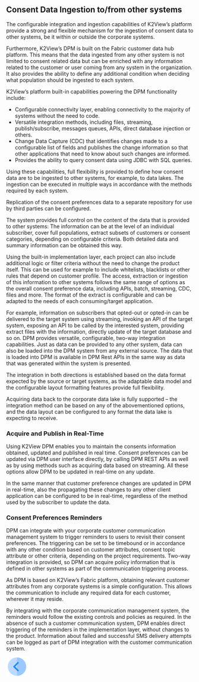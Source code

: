 

## Consent Data Ingestion to/from other systems

The configurable integration and ingestion capabilities of K2View’s platform provide a strong and flexible mechanism for the ingestion of consent data to other systems, be it within or outside the corporate systems. 

Furthermore, K2View’s DPM is built on the Fabric customer data hub platform. This means that the data ingested from any other system is not limited to consent related data but can be enriched with any information related to the customer or user coming from any system in the organization.  It also provides the ability to define any additional condition when deciding what population should be ingested to each system. 

K2View’s platform built-in capabilities powering the DPM functionality include:

- Configurable connectivity layer, enabling connectivity to the majority of systems without the need to code.
- Versatile integration methods, including files, streaming, publish/subscribe, messages queues, APIs, direct database injection or others. 
- Change Data Capture (CDC) that identifies changes made to a configurable list of fields and publishes the change information so that other applications that need to know about such changes are informed.
- Provides the ability to query consent data using JDBC with SQL queries.

Using these capabilities, full flexibility is provided to define how consent data are to be ingested to other systems, for example, to data lakes.  The ingestion can be executed in multiple ways in accordance with the methods required by each system. 

Replication of the consent preferences data to a separate repository for use by third parties can be configured.

The system provides full control on the content of the data that is provided to other systems: The information can be at the level of an individual subscriber, cover full populations, extract subsets of customers or consent categories, depending on configurable criteria. Both detailed data and summary information can be obtained this way.

Using the built-in implementation layer, each project can also include additional logic or filter criteria without the need to change the product itself. This can be used for example to include whitelists, blacklists or other rules that depend on customer profile. The access, extraction or ingestion of this information to other systems follows the same range of options as the overall consent preference data, including APIs, batch, streaming, CDC, files and more.  The format of the extract is configurable and can be adapted to the needs of each consuming/target application.

For example, information on subscribers that opted-out or opted-in can be delivered to the target system using streaming, invoking an API of the target system, exposing an API to be called by the interested system, providing extract files with the information, directly update of the target database and so on.
DPM provides versatile, configurable, two-way integration capabilities. Just as data can be provided to any other system, data can also be loaded into the DPM system from any external source. The data that is loaded into DPM is available in DPM Rest APIs in the same way as data that was generated within the system is presented. 

The integration in both directions is established based on the data format expected by the source or target systems, as the adaptable data model and the configurable layout formatting features provide full flexibility.

Acquiring data back to the corporate data lake is fully supported – the integration method can be based on any of the abovementioned options, and the data layout can be configured to any format the data lake is expecting to receive.

### Acquire and Publish in Real-Time

Using K2View DPM enables you to maintain the consents information obtained, updated and published in real time. Consent preferences can be updated via DPM user interface directly, by calling DPM REST APIs as well as by using methods such as acquiring data based on streaming. All these options allow DPM to be updated in real-time on any update.

In the same manner that customer preference changes are updated in DPM in real-time, also the propagating these changes to any other client application can be configured to be in real-time, regardless of the method used by the subscriber to update the data. 

### Consent Preferences Reminders

DPM can integrate with your corporate customer communication management system to trigger reminders to users to revisit their consent preferences. The triggering can be set to be timebound or in accordance with any other condition based on customer attributes, consent topic attribute or other criteria, depending on the project requirements. Two-way integration is provided, so DPM can acquire policy information that is defined in other systems as part of the communication triggering process. 

As DPM is based on K2View’s Fabric platform, obtaining relevant customer attributes from any corporate systems is a simple configuration. This allows the communication to include any required data for each customer, wherever it may reside. 

By integrating with the corporate communication management system, the reminders would follow the existing controls and policies as required. In the absence of such a customer communication system, DPM enables direct triggering of the reminders in the implementation layer, without changes to the product.
Information about failed and successful SMS delivery attempts can be logged as part of DPM integration with the customer communication system.



[![Previous](/articles/DPM/images/Previous.png)](/articles/DPM/08_Consent_Management/08_Consent_Repository_History_Audit.md)

